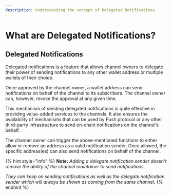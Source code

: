 ```yaml
---
description: Understanding the concept of Delegated Notifications.
---
```


# What are Delegated Notifications?

## Delegated Notifications

Delegated notifications is a feature that allows channel owners to delegate their power of sending notifications to any other wallet address or multiple wallets of their choice.

Once approved by the channel owner, a wallet address can send notifications on behalf of the channel to its subscribers. The channel owner can, however, revoke the approval at any given time.

This mechanism of sending delegated notifications is quite effective in providing value-added services to the channels. It also ensures the availability of mechanisms that can be used by Push protocol or any other third-party infrastructure to send on-chain notifications on the channel’s behalf.

The channel owner can trigger the above-mentioned functions to either allow or remove an address as a valid notification sender. Once allowed, the specific address(es) can also send notifications on behalf of the channel.

{% hint style="info" %}
**Note:** _Adding a delegate notification sender doesn't remove the ability of the channel maintainer to send notifications._&#x20;

_They can keep on sending notifications as well as the delegate notification sender which will always be shown as coming from the same channel._
{% endhint %}

##
